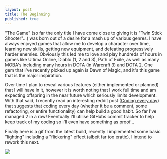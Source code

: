 ```yaml
---
layout: post
title: The Beginning
published: true
---
```




"The Game" (so far the only title I have come close to giving it is "Twin Stick Shooter"...) was born out of a desire for a mash up of various genres. I have always enjoyed games that allow me to develop a character over time, learning new skills, getting new equipment, and defeating progressively harder enemies. Obviously this led me to love and play hundreds of hours in games like Ultima Online, Diablo (1, 2 and 3), Path of Exile, as well as many MOBA's including many hours in DOTA (in Warcraft 3) and DOTA 2. One gem that I've recently picked up again is Dawn of Magic, and it's this game that is the major inspiration.

Over time I plan to reveal various features (either implemented or planned) that I will have in it, however it is worth noting that I work full time and am expecting offspring in the near future which seriously limits development. With that said, I recently read an interesting reddit post ([Coding every day](http://www.reddit.com/r/gamedev/comments/37i77h/ive_been_writing_mostly_game_code_for_365_days/)) that suggests that coding every day (whether it be a comment, some refactoring, or entire functionality) can help build a good habit. So far I've managed 2 in a row! Eventually I'll utilise GitHubs commit tracker to help keep track of my coding so I'll even have something as proof...

Finally here is a gif from the latest build, recently I implemented some basic "lighting" including a "flickering" effect (albeit far too eratic). I intend to rework this next.

![](https://cloud.githubusercontent.com/assets/7096450/7877237/d8a51310-062b-11e5-9736-986a32190717.gif)

